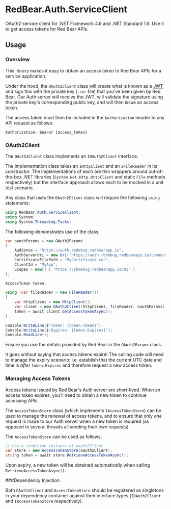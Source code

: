 # RedBear.Auth.ServiceClient
OAuth2 service client for .NET Framework 4.6 and .NET Standard 1.6. Use it to get access tokens for Red Bear APIs.

## Usage

### Overview

This library makes it easy to obtain an access token to Red Bear APIs for a service application.

Under the hood, the `OAuth2Client` class will create what is known as a [JWT](https://jwt.io/) and sign this with the private key (`.cer` file) that you've been given by Red Bear. Our Auth server will receive the JWT, will validate the signature using the private key's corresponding public key, and will then issue an access token.

The access token must then be included in the `Authorization` header to any API request as follows:

```http
Authorization: Bearer {access_token}
```

### OAuth2Client

The `OAuth2Client` class implements an `IOAuth2Client` interface. 

The implementation class takes an `IHttpClient` and an `IFileReader` in its constructor. The implementations of each are thin wrappers around out-of-the-box .NET libraries (`System.Net.Http.HttpClient` and static `File` methods respectively) but the interface approach allows each to be mocked in a unit test scenario.

Any class that uses the `OAuth2Client` class will require the following `using` statements:

```csharp
using RedBear.Auth.ServiceClient;
using System;
using System.Threading.Tasks;
```

The following demonstrates use of the class:

```csharp
var oauthParams = new OAuth2Params
{
	Audience = "https://auth.rbdebug.redbearapp.io",
	AuthServerUri = new Uri("https://auth.rbdebug.redbearapp.io/connect/token"),
	CertificateFilePath = "MyCertificate.cer",
	ClientId = "MyApp",
	Scopes = new[] { "https://rbdebug.redbearapp.io/UI" }
};

AccessToken token;

using (var fileReader = new FileReader())
{
    var httpClient = new HttpClient();
	var client = new OAuth2Client(httpClient, fileReader, oauthParams);
	token = await client.GetAccessTokenAsync();
}

Console.WriteLine($"Token: {token.Token}");
Console.WriteLine($"Expires: {token.Expires}");
Console.ReadLine();
```

Ensure you use the details provided by Red Bear in the `OAuth2Params` class.

It goes without saying that access tokens expire! The calling code will need to manage the expiry scenario: i.e. establish that the current UTC date and time is *after* `token.Expires` and therefore request a new access token. 

### Managing Access Tokens

Access tokens issued by Red Bear's Auth server are short-lived. When an access token expires, you'll need to obtain a new token to continue accessing APIs.

The `AccessTokenStore` class (which implements `IAccessTokenStore`) can be used to manage the renewal of access tokens, and to ensure that only *one* request is made to our Auth server when a new token is required (as opposed to several threads all sending their own requests).

The `AccessTokenStore` can be used as follows:

```c#
// Use a singleton instance of oauth2Client
var store = new AccessTokenStore(oauth2Client);
string token = await store.RetrieveAccessTokenAsync();
```

Upon expiry, a new token will be obtained automatically when calling `RetrieveAccessTokenAsync()`.

###Dependency Injection

Both `OAuth2Client` and `AccessTokenStore` should be registered as singletons in your dependency container against their interface types (`IOAuth2Client` and `IAccessTokenStore` respectively).